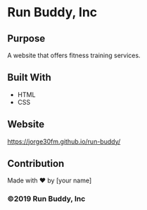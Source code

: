 # Run Buddy, Inc

## Purpose
A website that offers fitness training services. 

## Built With
* HTML
* CSS

## Website
https://jorge30fm.github.io/run-buddy/

## Contribution
Made with ❤️ by [your name]

### ©️2019 Run Buddy, Inc 
